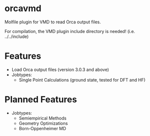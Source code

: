 # orcavmd

Molfile plugin for VMD to read Orca output files.

For compilation, the VMD plugin include directory is needed! (i.e. ../../include)

# Features
- Load Orca output files (version 3.0.3 and above)
- Jobtypes:
  * Single Point Calculations (ground state, tested for DFT and HF)

# Planned Features
- Jobtypes:
  * Semiempirical Methods
  * Geometry Optimizations
  * Born-Oppenheimer MD
